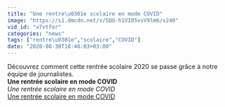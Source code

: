```yaml
---
title: "Une rentre\u0301e scolaire en mode COVID"
image: "https://s1.dmcdn.net/v/SQU-h1VI05vsV9lm6/x240"
vid_id: "x7vtfor"
categories: "news"
tags: ["rentre\u0301e","scolaire","COVID"]
date: "2020-08-30T18:46:03+03:00"
---
```

Découvrez comment cette rentrée scolaire 2020 se passe grâce à notre équipe de journalistes.<br><b>Une rentrée scolaire en mode COVID</b><br> <i>Une rentrée scolaire en mode COVID</i><br> <u>Une rentrée scolaire en mode COVID</u>
